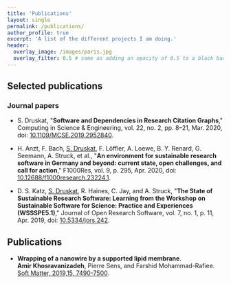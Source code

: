 ```yaml
---
title: 'Publications'
layout: single
permalink: /publications/
author_profile: true
excerpt: 'A list of the different projects I am doing.'
header:
  overlay_image: /images/paris.jpg
  overlay_filter: 0.5 # same as adding an opacity of 0.5 to a black background
---
```

## Selected publications

### Journal papers

- S. Druskat, "**Software and Dependencies in Research Citation Graphs**," Computing in Science & Engineering, vol. 22, no. 2, pp. 8–21, Mar. 2020, doi: [10.1109/MCSE.2019.2952840](https://doi.org/10.1109/MCSE.2019.2952840). 

- H. Anzt, F. Bach, <u>S. Druskat</u>, F. Löffler, A. Loewe, B. Y. Renard, G. Seemann, A. Struck, et al., "**An environment for sustainable research software in Germany and beyond: current state, open challenges, and call for action**," F1000Res, vol. 9, p. 295, Apr. 2020, doi: [10.12688/f1000research.23224.1](https://doi.org/10.12688/f1000research.23224.1). 

- D. S. Katz, <u>S. Druskat</u>, R. Haines, C. Jay, and A. Struck, "**The State of Sustainable Research Software: Learning from the Workshop on Sustainable Software for Science: Practice and Experiences (WSSSPE5.1)**," Journal of Open Research Software, vol. 7, no. 1, p. 11, Apr. 2019, doi: [10.5334/jors.242](https://doi.org/10.5334/jors.242).
  
## Publications

- **Wrapping of a nanowire by a supported lipid membrane**. <br/>
**Amir Khosravanizadeh**,   Pierre Sens,  and  Farshid Mohammad-Rafiee. [Soft Matter, 2019,15, 7490-7500](https://pubs.rsc.org/en/content/articlelanding/2019/SM/C9SM00618D).


  

